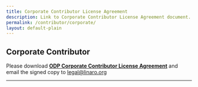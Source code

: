 ```yaml
---
title: Corporate Contributor License Agreement
description: Link to Corporate Contributor License Agreement document.
permalink: /contributor/corporate/
layout: default-plain
---
```


## Corporate Contributor

Please download
**[ODP Corporate Contributor License Agreement](/contributor/corporate/ODP-ContributorLicense_Corporate.pdf)** and email the signed copy to legal@linaro.org


* * *
